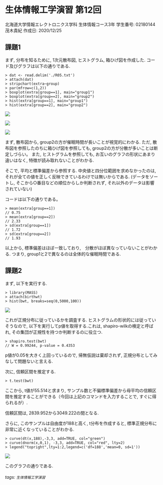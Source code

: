 # 生体情報工学演習 第12回
北海道大学情報エレクトロニクス学科
生体情報コース3年
学生番号: 02180144 茂木貴紀
作成日: 2020/12/25

## 課題1
まず, 分布を知るために, 1次元散布図, ヒストグラム, 箱ひげ図を作成した. コード及びグラフは以下の通りである. 

```
> dat <- read.delim('./R05.txt')
> attach(dat)
> stripchart(extra~group)
> par(mfrow=c(1,2))
> boxplot(extra[group==1], main="group1")
> boxplot(extra[group==2], main="group2")
> hist(extra[group==1], main="group1")
> hist(extra[group==2], main="group2")
```

![](https://i.imgur.com/BlTii7G.png)

![](https://i.imgur.com/VBZdrbH.png)

![](https://i.imgur.com/nqMuqCL.png)


まず, 散布図から, group2の方が催眠時間が長いことが視覚的にわかる. ただ, 散布図を参照したのちに箱ひげ図を参照しても, group2の方が分散が多いことは断定しづらい。 また, ヒストグラムを参照しても, お互いのグラフの形状にあまり違いはなく, 特徴が読み取れないことがわかる. 

そこで, 平均と標準偏差から参照する. 中央値と四分位範囲を求めなかったのは, それが全ての値を正しく反映できているわけでは無いからである. (データをソートし, そこから○番目などの順位からしか判断されず, それ以外のデータは影響されていない)

コードは以下の通りである。
```
> mean(extra[group==1])
// 0.75
> mean(extra[group==2])
// 2.33
> sd(extra[group==1])
// 1.72
> sd(extra[group==2])
// 1.93
```

以上から, 標準偏差はほぼ一致しており,　分散がほぼ異なっていないことがわかる. つまり, group1と2で異なるのは全体的な催眠時間である.

## 課題2
まず, 以下を実行する. 
```
> library(MASS)
> attach(birthwt)
> hist(bwt, breaks=seq(0,5000,100))
```

![](https://i.imgur.com/jjVZQOz.png)

これが正規分布に従っているかを調査する. ヒストグラムの形状的には従っていそうなので, 以下を実行してp値を取得する.これは, shapiro-wilkの検定と呼ばれ, その集団が正規性を持つか判断するのに役立つ. 
```
> shapiro.test(bwt)
// W = 0.99244, p-value = 0.4353
```

p値が0.05を大きく上回っているので, 帰無仮説は棄却されず, 正規分布としてみなして問題ないと言える. 

次に, 信頼区間を推定する.
```
> t.test(bwt)
```
ここから, t値が55.514と求まり, サンプル数と不偏標準偏差から母平均の信頼区間を推定することができる（今回は上記のコマンドを入力することで, すぐに得られるが）.

信頼区間は, 2839.952から3049.222の間となる. 

さらに, このサンプルは自由度が188と高く, t分布を作成すると, 標準正規分布に非常に近くなっていることがわかる.
```
> curve(dt(x,188),-3,3, add=TRUE, col="green")
> curve(dnorm(x,0,1), -3,3, add=TRUE, col="red", lty=2)
> legend("topright",lty=1:2,legend=c('df=188','mean=0, sd=1'))
```

![](https://i.imgur.com/as2aEHs.png)

このグラフの通りである. 
###### tags: `生体情報工学演習`